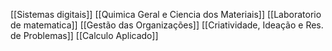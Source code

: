 [[Sistemas digitais]]
[[Quimica Geral e Ciencia dos Materiais]]
[[Laboratorio de matematica]]
[[Gestão das Organizações]]
[[Criatividade, Ideação e Res. de Problemas]]
[[Calculo Aplicado]]
